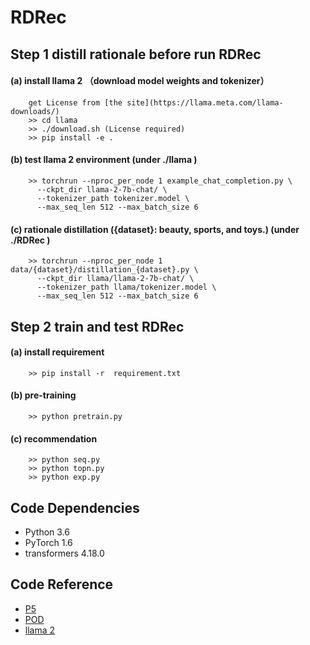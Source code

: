 # RDRec

## Step 1 distill rationale before run RDRec

#### (a) install llama 2 （download model weights and tokenizer）
        get License from [the site](https://llama.meta.com/llama-downloads/)
        >> cd llama 
	    >> ./download.sh (License required)
        >> pip install -e .

#### (b) test llama 2 environment  (under ./llama )
        >> torchrun --nproc_per_node 1 example_chat_completion.py \
          --ckpt_dir llama-2-7b-chat/ \
          --tokenizer_path tokenizer.model \
          --max_seq_len 512 --max_batch_size 6

#### (c) rationale distillation  ({dataset}: beauty, sports, and toys.) (under ./RDRec )
        >> torchrun --nproc_per_node 1 data/{dataset}/distillation_{dataset}.py \
          --ckpt_dir llama/llama-2-7b-chat/ \
          --tokenizer_path llama/tokenizer.model \
          --max_seq_len 512 --max_batch_size 6

## Step 2 train and test RDRec

#### (a) install requirement 
        >> pip install -r  requirement.txt

#### (b) pre-training 
        >> python pretrain.py

#### (c) recommendation 
        >> python seq.py
        >> python topn.py
        >> python exp.py

## Code Dependencies
- Python 3.6
- PyTorch 1.6
- transformers 4.18.0

## Code Reference
- [P5](https://github.com/jeykigung/P5)
- [POD](https://github.com/lileipisces/POD)
- [llama 2](https://github.com/facebookresearch/llama)

